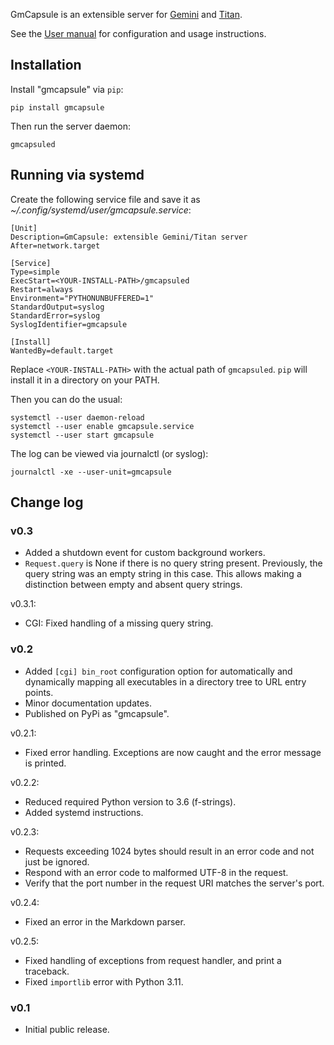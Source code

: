 GmCapsule is an extensible server for [Gemini](https://gemini.circumlunar.space/) and [Titan](https://transjovian.org/titan/).

See the [User manual](https://geminispace.org/gmcapsule/gmcapsule.html) for configuration and usage instructions.

## Installation

Install "gmcapsule" via `pip`:

    pip install gmcapsule

Then run the server daemon:

    gmcapsuled

## Running via systemd

Create the following service file and save it as _~/.config/systemd/user/gmcapsule.service_:

    [Unit]
    Description=GmCapsule: extensible Gemini/Titan server
    After=network.target

    [Service]
    Type=simple
    ExecStart=<YOUR-INSTALL-PATH>/gmcapsuled
    Restart=always
    Environment="PYTHONUNBUFFERED=1"
    StandardOutput=syslog
    StandardError=syslog
    SyslogIdentifier=gmcapsule

    [Install]
    WantedBy=default.target

Replace `<YOUR-INSTALL-PATH>` with the actual path of `gmcapsuled`. `pip` will install it in a directory on your PATH.

Then you can do the usual:

    systemctl --user daemon-reload
    systemctl --user enable gmcapsule.service
    systemctl --user start gmcapsule

The log can be viewed via journalctl (or syslog):

    journalctl -xe --user-unit=gmcapsule

## Change log

### v0.3

* Added a shutdown event for custom background workers.
* `Request.query` is None if there is no query string present. Previously, the query string was an empty string in this case. This allows making a distinction between empty and absent query strings.

v0.3.1:

* CGI: Fixed handling of a missing query string.

### v0.2

* Added `[cgi] bin_root` configuration option for automatically and dynamically mapping all executables in a directory tree to URL entry points.
* Minor documentation updates.
* Published on PyPi as "gmcapsule".

v0.2.1:

* Fixed error handling. Exceptions are now caught and the error message is printed.

v0.2.2:

* Reduced required Python version to 3.6 (f-strings).
* Added systemd instructions.

v0.2.3:

* Requests exceeding 1024 bytes should result in an error code and not just be ignored.
* Respond with an error code to malformed UTF-8 in the request.
* Verify that the port number in the request URI matches the server's port.

v0.2.4:

* Fixed an error in the Markdown parser.

v0.2.5:

* Fixed handling of exceptions from request handler, and print a traceback.
* Fixed `importlib` error with Python 3.11.

### v0.1

* Initial public release.